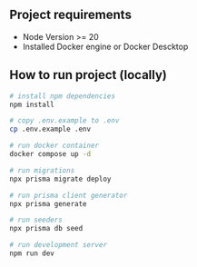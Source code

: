 ## Project requirements
- Node Version >= 20
- Installed Docker engine or Docker Descktop

## How to run project (locally)
```bash
# install npm dependencies
npm install 

# copy .env.example to .env
cp .env.example .env

# run docker container
docker compose up -d

# run migrations
npx prisma migrate deploy

# run prisma client generator
npx prisma generate

# run seeders
npx prisma db seed

# run development server
npm run dev
```
